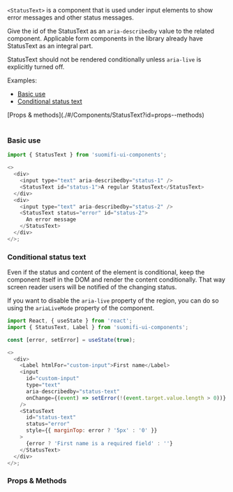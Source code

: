 `<StatusText>` is a component that is used under input elements to show error messages and other status messages.

Give the id of the StatusText as an `aria-describedby` value to the related component. Applicable form components in the library already have StatusText as an integral part.

StatusText should not be rendered conditionally unless `aria-live` is explicitly turned off.

Examples:

- [Basic use](./#/Components/StatusText?id=basic-use)
- [Conditional status text](./#/Components/StatusText?id=conditional-status-text)

<div style="margin-bottom: 40px">
  [Props & methods](./#/Components/StatusText?id=props--methods)
</div>

### Basic use

```js
import { StatusText } from 'suomifi-ui-components';

<>
  <div>
    <input type="text" aria-describedby="status-1" />
    <StatusText id="status-1">A regular StatusText</StatusText>
  </div>
  <div>
    <input type="text" aria-describedby="status-2" />
    <StatusText status="error" id="status-2">
      An error message
    </StatusText>
  </div>
</>;
```

### Conditional status text

Even if the status and content of the element is conditional, keep the component itself in the DOM and render the content conditionally. That way screen reader users will be notified of the changing status.

If you want to disable the `aria-live` property of the region, you can do so using the `ariaLiveMode` property of the component.

```js
import React, { useState } from 'react';
import { StatusText, Label } from 'suomifi-ui-components';

const [error, setError] = useState(true);

<>
  <div>
    <Label htmlFor="custom-input">First name</Label>
    <input
      id="custom-input"
      type="text"
      aria-describedby="status-text"
      onChange={(event) => setError(!(event.target.value.length > 0))}
    />
    <StatusText
      id="status-text"
      status="error"
      style={{ marginTop: error ? '5px' : '0' }}
    >
      {error ? 'First name is a required field' : ''}
    </StatusText>
  </div>
</>;
```

### Props & Methods
